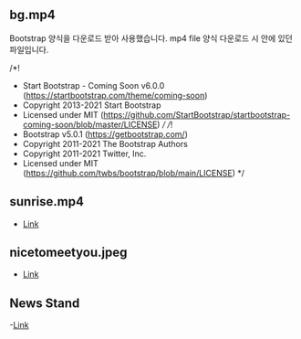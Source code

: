 ## bg.mp4
Bootstrap 양식을 다운로드 받아 사용했습니다.
mp4 file 양식 다운로드 시 안에 있던 파일입니다.


/\*!

-   Start Bootstrap - Coming Soon v6.0.0 (https://startbootstrap.com/theme/coming-soon)
-   Copyright 2013-2021 Start Bootstrap
-   Licensed under MIT (https://github.com/StartBootstrap/startbootstrap-coming-soon/blob/master/LICENSE)
    _/
    /_!
-   Bootstrap v5.0.1 (https://getbootstrap.com/)
-   Copyright 2011-2021 The Bootstrap Authors
-   Copyright 2011-2021 Twitter, Inc.
-   Licensed under MIT (https://github.com/twbs/bootstrap/blob/main/LICENSE)
    \*/
    
## sunrise.mp4
- [Link](https://pixabay.com/ko/videos/%ED%95%B4%EB%8F%8B%EC%9D%B4-%ED%92%8D%EA%B2%BD-%EC%83%88%ED%95%B4-2022-101950/)

## nicetomeetyou.jpeg
- [Link](https://unsplash.com/photos/5U_28ojjgms)

## News Stand
-[Link](https://pixabay.com/ko/videos/%EC%8B%A0%EB%AC%B8-%ED%8C%90%EB%A7%A4%EB%8C%80-%EB%AF%B8%EB%94%94%EC%96%B4-%EC%8B%A0%EB%AC%B8-99856/)
